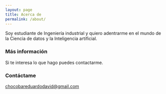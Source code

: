 ```yaml
---
layout: page
title: Acerca de
permalink: /about/
---
```


Soy estudiante de Ingeniería industrial y quiero adentrarme en el mundo de la Ciencia de datos y la Inteligencia artificial.


### Más información

Si te interesa lo que hago puedes contactarme.

### Contáctame

[chocobareduardodavid@gmail.com](mailto:chocobareduardodavid@gmail.com)
